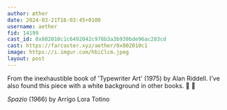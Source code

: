 ```yaml
---
author: æther
date: 2024-03-21T16:03:45+0100
username: aether
fid: 14199
cast_id: 0x802010c1c6492042c978b3a3b939bde96ac283cd
cast: https://farcaster.xyz/aether/0x802010c1
image: https://i.imgur.com/hbiClcm.jpeg
layout: post
---
```


From the inexhaustible book of 'Typewriter Art' (1975) by Alan Riddell. I've also found this piece with a white background in other books. 🖤 🤍

_Spazio_ (1966) by Arrigo Lora Totino

<img src='https://i.imgur.com/hbiClcm.jpeg' alt='' referrerpolicy='no-referrer'/>
